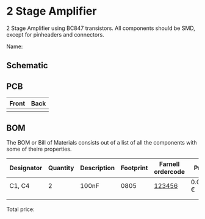 # 2 Stage Amplifier

2 Stage Amplifier using BC847 transistors. All components should be SMD, except for pinheaders and connectors.

Name: <!-- TODO: place nam here -->

## Schematic

<!-- TODO: place image here -->

## PCB

| Front | Back |
|---|---|
| <!-- TODO: place image here --> | <!-- TODO: place image here --> |

## BOM

The BOM or Bill of Materials consists out of a list of all the components with some of theire properties. 

| Designator | Quantity | Description | Footprint | Farnell ordercode | Price |
|---|---|---|---|---|---|
| C1, C4 | 2 | 100nF | 0805 | [123456](https://be.farnell.com/raspberry-pi/rpi4-modbp-4gb/raspberry-pi-4-model-b-4gb/dp/3051887?ICID=I-HP-PP-RASPBERRY-PI-SEP_20-WF2293904) | 0.0012 € | <!-- TODO: remove this example -->
|||||||
|||||||

Total price: <!-- TODO: calculate total price -->
